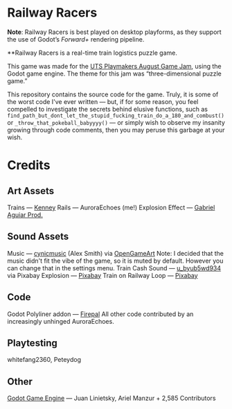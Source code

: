 # Railway Racers

**Note**: Railway Racers is best played on desktop playforms, as they support the use of Godot’s *Forward+* rendering pipeline.

**Railway Racers is a real-time train logistics puzzle game.

This game was made for the [UTS Playmakers August Game Jam](https://itch.io/jam/playmakers-august-game-jam), using the Godot game engine. The theme for this jam was “three-dimensional puzzle game.”

This repository contains the source code for the game. Truly, it is some of the worst code I've ever written —  but, if for some reason, you feel compelled to investigate the secrets behind elusive functions, such as `find_path_but_dont_let_the_stupid_fucking_train_do_a_180_and_combust()` or `_throw_that_pokeball_babyyyy()` —  or simply wish to observe my insanity growing through code comments, then you may peruse this garbage at your wish.

# Credits
## Art Assets
Trains —  [Kenney](https://kenney.nl/assets/train-kit)
Rails —  AuroraEchoes (me!)
Explosion Effect —  [Gabriel Aguiar Prod.](https://www.youtube.com/watch?v=tjSxICUXMmM)

## Sound Assets
Music —  [cynicmusic](https://www.cynicmusic.com/) (Alex Smith) via [OpenGameArt](https://opengameart.org/users/cynicmusic)
Note: I decided that the music didn't fit the vibe of the game, so it is muted by default. However you can change that in the settings menu.
Train Cash Sound —  [u_byub5wd934](https://pixabay.com/sound-effects/cashier-quotka-chingquot-sound-effect-129698/) via Pixabay
Explosion —  [Pixabay](https://pixabay.com/sound-effects/medium-explosion-40472/)
Train on Railway Loop —  [Pixabay](https://pixabay.com/sound-effects/train-on-railway-loop-76468/)

## Code
Godot Polyliner addon —  [Firepal](https://github.com/Firepal/godot-polyliner)
All other code contributed by an increasingly unhinged AuroraEchoes.

## Playtesting
whitefang2360, Peteydog

## Other
[Godot Game Engine](https://github.com/godotengine/godot/) —  Juan Linietsky, Ariel Manzur + 2,585 Contributors
